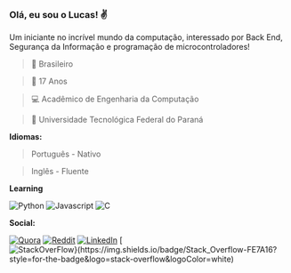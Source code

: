 ### Olá, eu sou o Lucas! ✌️
Um iniciante no incrível mundo da computação, interessado por Back End, Segurança da Informação e programação de microcontroladores!

>🔰 Brasileiro

>📅 17 Anos

> 💻 Acadêmico de Engenharia da Computação

> 🏫 Universidade Tecnológica Federal do Paraná



**Idiomas:**
> Português - Nativo

> Inglês - Fluente

**Learning**

![Python](https://img.shields.io/badge/Python-3776AB?style=for-the-badge&logo=python&logoColor=white)  ![Javascript](https://img.shields.io/badge/JavaScript-F7DF1E?style=for-the-badge&logo=javascript&logoColor=black) ![C](https://img.shields.io/badge/C-00599C?style=for-the-badge&logo=c&logoColor=white)

**Social:**

[![Quora](https://img.shields.io/badge/Quora-%23B92B27.svg?&style=for-the-badge&logo=Quora&logoColor=white)](https://pt.quora.com/profile/Lucas-M-F) [![Reddit](https://img.shields.io/badge/Reddit-FF4500?style=for-the-badge&logo=reddit&logoColor=white)](https://www.reddit.com/user/Alemas3073) [![LinkedIn](https://img.shields.io/badge/LinkedIn-0077B5?style=for-the-badge&logo=linkedin&logoColor=white)](https://www.linkedin.com/in/lucas-maciel-ferreira-9a3a4226a/) [![StackOverFlow}(https://img.shields.io/badge/Stack_Overflow-FE7A16?style=for-the-badge&logo=stack-overflow&logoColor=white)](https://stackoverflow.com/users/21433047/lucasmfer)
